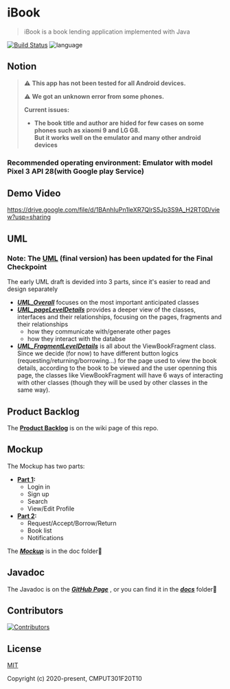 # iBook

> iBook is a book lending application implemented with Java

[![Build Status](https://travis-ci.com/CMPUT301F20T10/iBook.svg?branch=main)](https://travis-ci.com/CMPUT301F20T10/iBook) ![language](https://img.shields.io/badge/language-java-orange.svg)

## Notion

> :warning: **This app has not been tested for all Android devices.**
>
> :warning: **We got an unknown error from some phones.**
>
> **Current issues:**
>
> * **The book title and author are hided for few cases on some phones such as xiaomi 9 and LG G8.
  <br>But it works well on the emulator and many other android devices**

### Recommended operating environment: Emulator with model Pixel 3 API 28(with Google play Service)


## Demo Video
https://drive.google.com/file/d/1BAnhIuPn1leXR7QlrS5Jp3S9A_H2RT0D/view?usp=sharing

## UML

### Note: The [UML](./doc/UML_Final.png) (final version) has been updated for the Final Checkpoint

The early UML draft is devided into 3 parts, since it's easier to read and design separately

* ***[UML_Overall](./doc/UML_Overall.png)*** focuses on the most important anticipated classes
* ***[UML_pageLevelDetails](./doc/UML_pageLevelDetails.png)*** provides a deeper view of the classes, interfaces and their relationships, focusing on the pages, fragments and their relationships
  * how they communicate with/generate other pages
  * how they interact with the databse
* ***[UML_FragmentLevelDetails](./doc/UML_FragmentLevelDetails.png)*** is all about the ViewBookFragment class.
  Since we decide (for now) to have different button logics (requesting/returning/borrowing...) for the page used to view the book details, according to the book to be viewed and the user openning this page, the classes like ViewBookFragment will have 6 ways of interacting with other classes (though they will be used by other classes in the same way).

## Product Backlog

The **[Product Backlog](https://github.com/CMPUT301F20T10/iBook/wiki)** is on the wiki page of this repo.

## Mockup

The Mockup has two parts:

* **[Part 1](./doc/Login,%20Search%20and%20Me.png):**
  * Login in
  * Sign up
  * Search
  * View/Edit Profile
* **[Part 2](./doc/Request,%20Accept,%20borrow%20and%20Return.png):**
  * Request/Accept/Borrow/Return
  * Book list
  * Notifications

The ***[Mockup](./doc/)*** is in the doc folder📂

## Javadoc
The Javadoc is on the ***[GitHub Page](https://cmput301f20t10.github.io/iBook/)*** , or you can find it in the ***[docs](./docs/)*** folder📂

## Contributors

[![Contributors](https://contributors-img.web.app/image?repo=CMPUT301F20T10/iBook)](https://github.com/CMPUT301F20T10/iBook/graphs/contributors)

## License

[MIT](https://opensource.org/licenses/MIT)

Copyright (c) 2020-present, CMPUT301F20T10

